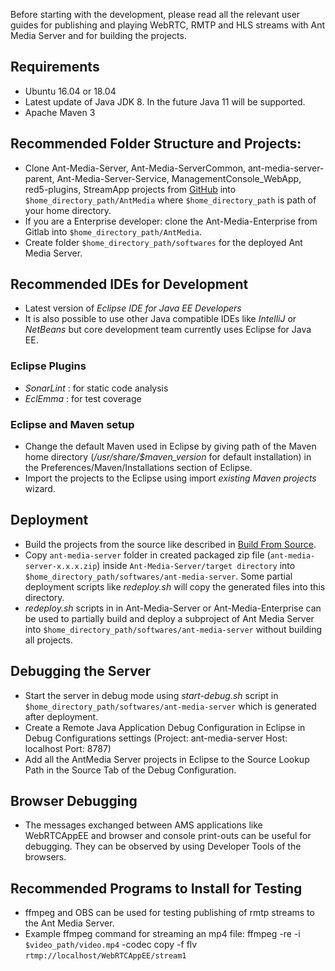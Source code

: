 Before starting with the development, please read all the relevant user guides for publishing and playing WebRTC, RMTP and HLS streams with Ant Media Server and for building the projects.  
## Requirements
* Ubuntu 16.04 or 18.04
* Latest update of Java JDK 8. In the future Java 11 will be supported.
* Apache Maven 3
## Recommended Folder Structure and Projects:
* Clone Ant-Media-Server, Ant-Media-ServerCommon, ant-media-server-parent,  Ant-Media-Server-Service, ManagementConsole_WebApp, red5-plugins, StreamApp projects from [GitHub](https://github.com/ant-media) into `$home_directory_path/AntMedia` where `$home_directory_path` is path of your home directory.
* If you are a Enterprise developer: clone the Ant-Media-Enterprise from Gitlab into `$home_directory_path/AntMedia`.
* Create folder `$home_directory_path/softwares` for the deployed Ant Media Server. 

## Recommended IDEs for Development
* Latest version of _Eclipse IDE for Java EE Developers_
* It is also possible to use other Java compatible IDEs like _IntelliJ_ or _NetBeans_ but core development team currently uses Eclipse for Java EE.
### Eclipse Plugins
* _SonarLint_ : for static code analysis
* _EclEmma_ : for test coverage
### Eclipse and Maven setup
* Change the default Maven used in Eclipse by giving path of the Maven home directory (_/usr/share/$maven_version_ for default installation) in the Preferences/Maven/Installations section of Eclipse.
* Import the projects to the Eclipse using import _existing Maven projects_ wizard.
## Deployment
* Build the projects from the source like described in [Build From Source](https://github.com/ant-media/Ant-Media-Server/wiki/Build-From-Source).
* Copy  `ant-media-server` folder in created packaged zip file (`ant-media-server-x.x.x.zip`) inside `Ant-Media-Server/target directory` into `$home_directory_path/softwares/ant-media-server`. Some partial deployment scripts like _redeploy.sh_ will copy the generated files into this directory.
* _redeploy.sh_ scripts in in Ant-Media-Server or Ant-Media-Enterprise can be used to partially build and deploy a subproject of Ant Media Server into `$home_directory_path/softwares/ant-media-server` without building all projects.
## Debugging the Server
* Start the server in debug mode using _start-debug.sh_ script in `$home_directory_path/softwares/ant-media-server` which is generated after deployment.
* Create a Remote Java Application Debug Configuration in Eclipse in Debug Configurations settings (Project: ant-media-server Host: localhost Port: 8787)
* Add all the AntMedia Server projects in Eclipse to the Source Lookup Path in the Source Tab of the Debug Configuration.
## Browser Debugging
* The messages exchanged between AMS applications like WebRTCAppEE and browser and console print-outs can be useful for debugging. They can be observed by using Developer Tools of the browsers. 
## Recommended Programs to Install for Testing
* ffmpeg and OBS can be used for testing publishing of rmtp streams to the Ant Media Server.
* Example ffmpeg command for streaming an mp4 file: ffmpeg -re -i `$video_path/video.mp4` -codec copy -f flv `rtmp://localhost/WebRTCAppEE/stream1`